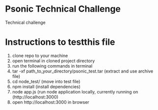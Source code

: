 # Psonic Technical Challenge
Technical challenge

<h1>Instructions to testthis file</h1>

1. clone repo to your machine
2. open terminal in cloned project directory
3. run the following commands in terminal
4. tar -xf path_to_your_directory/psonic_test.tar (extract and use archive file)
5. cd node_test/ (move into test file)
6. npm install (install dependencies)
7. node app.js (run node application locally, currently running on (http://localhost:3000)
8. open http://localhost:3000 in browser

